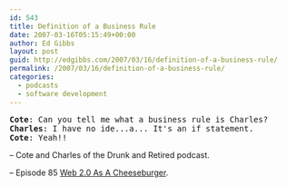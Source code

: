 ```yaml
---
id: 543
title: Definition of a Business Rule
date: 2007-03-16T05:15:49+00:00
author: Ed Gibbs
layout: post
guid: http://edgibbs.com/2007/03/16/definition-of-a-business-rule/
permalink: /2007/03/16/definition-of-a-business-rule/
categories:
  - podcasts
  - software development
---
```

<pre><b>Cote</b>: Can you tell me what a business rule is Charles?
<b>Charles</b>: I have no ide...a... It's an if statement.
<b>Cote</b>: Yeah!!
</pre>

&#8211; Cote and Charles of the Drunk and Retired podcast.   

  
&#8211; Episode 85 [Web 2.0 As A Cheeseburger](http://www.drunkandretired.com/2007/03/09/drunkandretiredcom-podcast-episode-85-web-20-as-cheeseburger/).